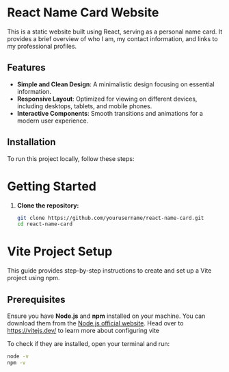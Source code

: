 # React Name Card Website

This is a static website built using React, serving as a personal name card. It provides a brief overview of who I am, my contact information, and links to my professional profiles.

## Features

- **Simple and Clean Design**: A minimalistic design focusing on essential information.
- **Responsive Layout**: Optimized for viewing on different devices, including desktops, tablets, and mobile phones.
- **Interactive Components**: Smooth transitions and animations for a modern user experience.

## Installation

To run this project locally, follow these steps:
# Getting Started

1. **Clone the repository:**
   ```bash
   git clone https://github.com/yourusername/react-name-card.git
   cd react-name-card
# Vite Project Setup

This guide provides step-by-step instructions to create and set up a Vite project using npm.

## Prerequisites

Ensure you have **Node.js** and **npm** installed on your machine. You can download them from the [Node.js official website](https://nodejs.org/).
Head over to https://vitejs.dev/ to learn more about configuring vite

To check if they are installed, open your terminal and run:

```bash
node -v
npm -v 


```

